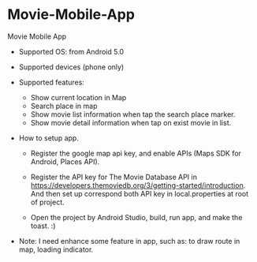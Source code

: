 # Movie-Mobile-App
Movie Mobile App

* Supported OS: from Android 5.0
* Supported devices (phone only)
* Supported features:
    + Show current location in Map
    + Search place in map
    + Show movie list information when tap the search place marker.
    + Show movie detail information when tap on exist movie in list. 
      
* How to setup app.
    + Register the google map api key, and enable APIs (Maps SDK for Android, Places API).
    + Register the API key for The Movie Database API in https://developers.themoviedb.org/3/getting-started/introduction.
        And then set up correspond both API key in local.properties at root of project.
      
    + Open the project by Android Studio, build, run app, and make the toast. :)
    
* Note: 
    I need enhance some feature in app, such as: to draw route in map, loading indicator.